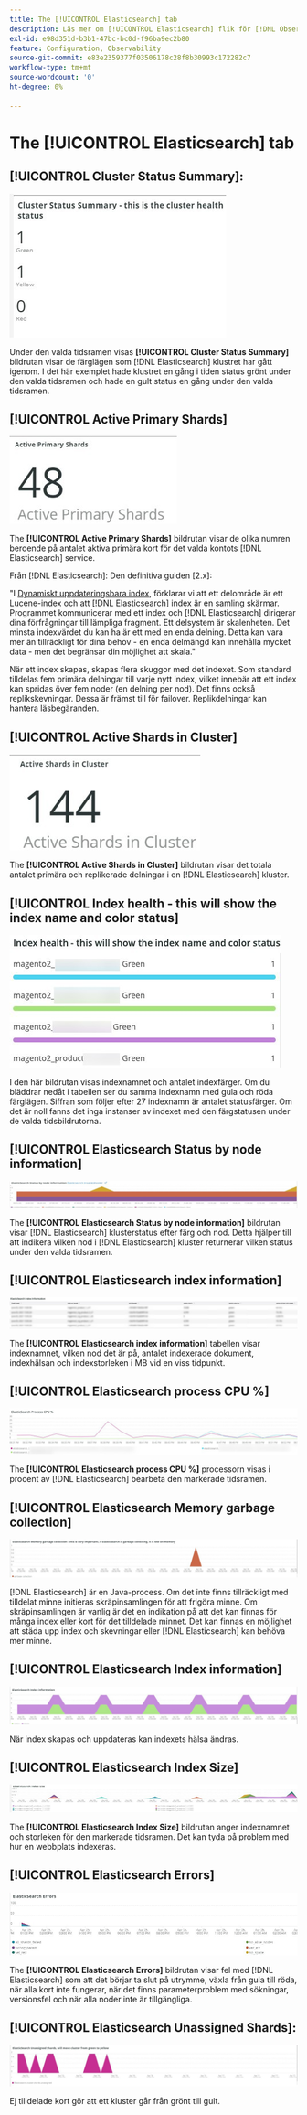 ```yaml
---
title: The [!UICONTROL Elasticsearch] tab
description: Läs mer om [!UICONTROL Elasticsearch] flik för [!DNL Observation for Adobe Commerce].
exl-id: e98d351d-b3b1-47bc-bc0d-f96ba9ec2b80
feature: Configuration, Observability
source-git-commit: e83e2359377f03506178c28f8b30993c172282c7
workflow-type: tm+mt
source-wordcount: '0'
ht-degree: 0%

---
```


# The [!UICONTROL Elasticsearch] tab

## [!UICONTROL Cluster Status Summary]:

![Sammanfattning av klusterstatus](../../assets/tools/cluster-status-summary.jpg)

Under den valda tidsramen visas **[!UICONTROL Cluster Status Summary]** bildrutan visar de färglägen som [!DNL Elasticsearch] klustret har gått igenom. I det här exemplet hade klustret en gång i tiden status grönt under den valda tidsramen och hade en gult status en gång under den valda tidsramen.

## [!UICONTROL Active Primary Shards]

![Aktiva primära kort](../../assets/tools/active-primary-shards.jpg)

The **[!UICONTROL Active Primary Shards]** bildrutan visar de olika numren beroende på antalet aktiva primära kort för det valda kontots [!DNL Elasticsearch] service.

Från [!DNL Elasticsearch]: Den definitiva guiden [2.x]:

&quot;I [Dynamiskt uppdateringsbara index](https://www.elastic.co/guide/en/elasticsearch/guide/2.x/dynamic-indices.html), förklarar vi att ett delområde är ett Lucene-index och att [!DNL Elasticsearch] index är en samling skärmar. Programmet kommunicerar med ett index och [!DNL Elasticsearch] dirigerar dina förfrågningar till lämpliga fragment. Ett delsystem är skalenheten. Det minsta indexvärdet du kan ha är ett med en enda delning. Detta kan vara mer än tillräckligt för dina behov - en enda delmängd kan innehålla mycket data - men det begränsar din möjlighet att skala.&quot;

När ett index skapas, skapas flera skuggor med det indexet. Som standard tilldelas fem primära delningar till varje nytt index, vilket innebär att ett index kan spridas över fem noder (en delning per nod). Det finns också replikskevningar. Dessa är främst till för failover. Replikdelningar kan hantera läsbegäranden.

## [!UICONTROL Active Shards in Cluster]

![Aktiva skuggningar i kluster](../../assets/tools/active-shards-in-cluster.jpg)

The **[!UICONTROL Active Shards in Cluster]** bildrutan visar det totala antalet primära och replikerade delningar i en [!DNL Elasticsearch] kluster.

## [!UICONTROL Index health - this will show the index name and color status]

![Indexhälsa](../../assets/tools/index-health.jpg)

I den här bildrutan visas indexnamnet och antalet indexfärger. Om du bläddrar nedåt i tabellen ser du samma indexnamn med gula och röda färglägen. Siffran som följer efter 27 indexnamn är antalet statusfärger. Om det är noll fanns det inga instanser av indexet med den färgstatusen under de valda tidsbildrutorna.

## [!UICONTROL Elasticsearch Status by node information]

![Status för Elasticsearch](../../assets/tools/elasticsearch-status-by-node.jpg)

The **[!UICONTROL Elasticsearch Status by node information]** bildrutan visar [!DNL Elasticsearch] klusterstatus efter färg och nod. Detta hjälper till att indikera vilken nod i [!DNL Elasticsearch] kluster returnerar vilken status under den valda tidsramen.

## [!UICONTROL Elasticsearch index information]

![Elasticsearch indexinformation](../../assets/tools/elasticsearch-tab-elasticsearch-index-information-image-1.jpg)

The **[!UICONTROL Elasticsearch index information]** tabellen visar indexnamnet, vilken nod det är på, antalet indexerade dokument, indexhälsan och indexstorleken i MB vid en viss tidpunkt.

## [!UICONTROL Elasticsearch process CPU %]

![Processorn Elasticsearch](../../assets/tools/elasticsearch-process-cpu.jpg)

The **[!UICONTROL Elasticsearch process CPU %]** processorn visas i procent av [!DNL Elasticsearch] bearbeta den markerade tidsramen.

## [!UICONTROL Elasticsearch Memory garbage collection]

![Elasticsearch Memory skräp](../../assets/tools/elasticsearch-memory-garbage.jpg)

[!DNL Elasticsearch] är en Java-process. Om det inte finns tillräckligt med tilldelat minne initieras skräpinsamlingen för att frigöra minne. Om skräpinsamlingen är vanlig är det en indikation på att det kan finnas för många index eller kort för det tilldelade minnet. Det kan finnas en möjlighet att städa upp index och skevningar eller [!DNL Elasticsearch] kan behöva mer minne.

## [!UICONTROL Elasticsearch Index information]

![Elasticsearch-indexinformation](../../assets/tools/elasticsearch-index-information-2.jpg)

När index skapas och uppdateras kan indexets hälsa ändras.

## [!UICONTROL Elasticsearch Index Size]

![Indexstorlek för Elasticsearch](../../assets/tools/elasticsearch-index-size.jpg)

The **[!UICONTROL Elasticsearch Index Size]** bildrutan anger indexnamnet och storleken för den markerade tidsramen. Det kan tyda på problem med hur en webbplats indexeras.

## [!UICONTROL Elasticsearch Errors]

![Elasticsearch-fel](../../assets/tools/elasticsearch-tab-elasticsearch-errors.jpg)

The **[!UICONTROL Elasticsearch Errors]** bildrutan visar fel med [!DNL Elasticsearch] som att det börjar ta slut på utrymme, växla från gula till röda, när alla kort inte fungerar, när det finns parameterproblem med sökningar, versionsfel och när alla noder inte är tillgängliga.

## [!UICONTROL Elasticsearch Unassigned Shards]:

![Elasticsearch ej tilldelade kort](../../assets/tools/elasticsearch-unassigned-shards.jpg)

Ej tilldelade kort gör att ett kluster går från grönt till gult.
